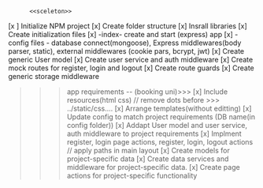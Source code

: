           <<sceleton>>

[x ] Initialize NPM project 
[x] Create folder structure 
[x] Insrall libraries
[x] Create initialization files
[x] -index- create and start (express) app
[x] -config files - database connect(mongoose), Express middlewares(body parser, static), external middlewares (cookie pars, bcrypt, jwt)
[x] Create generic User model
[x] Create user service and auth middleware
[x] Create mock routes for register, login and logout
[x] Create route guards
[x] Create generic storage middleware 


 >>>app requirements -- (booking uni)>>>
[x] Include resources(html css) // remove dots before >>> ../static/css.... 
[x] Arrange templates(without editting)
[x] Update config to match project requirements (DB name(in config folder)) 
[x] Addapt User model and user service, auth middleware to project requirements
[x] Implment register, login page actions, register, login, logout actions  // apply paths in main layout
[x] Create models for project-specific data
[x] Create data services and middleware for project-specific data.
[x] Create page actions for project-specific functionality 




